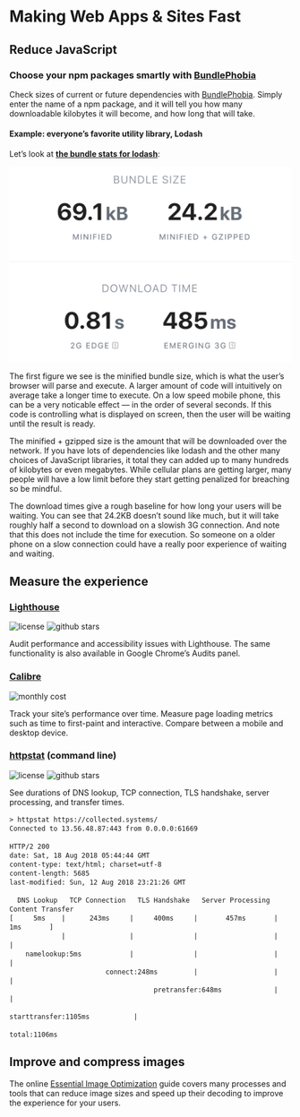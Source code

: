 # Making Web Apps & Sites Fast

## Reduce JavaScript

### Choose your npm packages smartly with [BundlePhobia](https://bundlephobia.com/)

Check sizes of current or future dependencies with [BundlePhobia](https://bundlephobia.com/). Simply enter the name of a npm package, and it will tell you how many downloadable kilobytes it will become, and how long that will take.

#### Example: everyone’s favorite utility library, Lodash

Let’s look at [**the bundle stats for lodash**](https://bundlephobia.com/result?p=lodash@4.17.11):

![Lodash’s bundle size statistics](./lodash-stats.png)

The first figure we see is the minified bundle size, which is what the user’s browser will parse and execute. A larger amount of code will intuitively on average take a longer time to execute. On a low speed mobile phone, this can be a very noticable effect — in the order of several seconds. If this code is controlling what is displayed on screen, then the user will be waiting until the result is ready.

The minified + gzipped size is the amount that will be downloaded over the network. If you have lots of dependencies like lodash and the other many choices of JavaScript libraries, it total they can added up to many hundreds of kilobytes or even megabytes. While cellular plans are getting larger, many people will have a low limit before they start getting penalized for breaching so be mindful.

The download times give a rough baseline for how long your users will be waiting. You can see that 24.2KB doesn’t sound like much, but it will take roughly half a second to download on a slowish 3G connection. And note that this does not include the time for execution. So someone on a older phone on a slow connection could have a really poor experience of waiting and waiting.

## Measure the experience

### [Lighthouse](https://developers.google.com/web/tools/lighthouse/)

![license](https://badgen.net/github/license/GoogleChrome/lighthouse)
![github stars](https://badgen.net/github/stars/GoogleChrome/lighthouse?color=yellow)

Audit performance and accessibility issues with Lighthouse. The same functionality is also available in Google Chrome’s Audits panel.

### [Calibre](https://calibreapp.com/)

![monthly cost](https://badgen.net/badge/monthly/$29+/orange?icon=github)

Track your site’s performance over time. Measure page loading metrics such as time to first-paint and interactive. Compare between a mobile and desktop device.

### [httpstat](https://github.com/reorx/httpstat) (command line)

![license](https://badgen.net/github/license/reorx/httpstat)
![github stars](https://badgen.net/github/stars/reorx/httpstat?color=yellow)

See durations of DNS lookup, TCP connection, TLS handshake, server processing, and transfer times.

```
> httpstat https://collected.systems/
Connected to 13.56.48.87:443 from 0.0.0.0:61669

HTTP/2 200 
date: Sat, 18 Aug 2018 05:44:44 GMT
content-type: text/html; charset=utf-8
content-length: 5685
last-modified: Sun, 12 Aug 2018 23:21:26 GMT

  DNS Lookup   TCP Connection   TLS Handshake   Server Processing   Content Transfer
[     5ms    |      243ms     |     400ms     |       457ms       |        1ms       ]
             |                |               |                   |                  |
    namelookup:5ms            |               |                   |                  |
                        connect:248ms         |                   |                  |
                                    pretransfer:648ms             |                  |
                                                      starttransfer:1105ms           |
                                                                                 total:1106ms 
```


## Improve and compress images

The online [Essential Image Optimization](https://images.guide/) guide covers many processes and tools that can reduce image sizes and speed up their decoding to improve the experience for your users.
